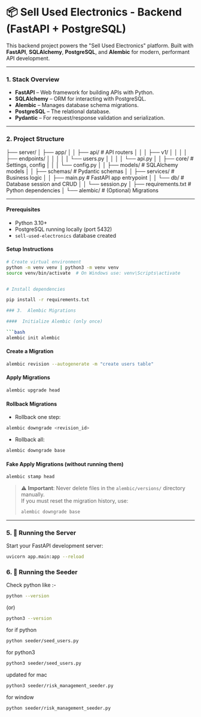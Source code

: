 # 📦 Sell Used Electronics - Backend (FastAPI + PostgreSQL)

This backend project powers the "Sell Used Electronics" platform. Built with **FastAPI**, **SQLAlchemy**, **PostgreSQL**, and **Alembic** for modern, performant API development.

---


### 1.  Stack Overview
- **FastAPI** – Web framework for building APIs with Python.
- **SQLAlchemy** – ORM for interacting with PostgreSQL.
- **Alembic** – Manages database schema migrations.
- **PostgreSQL** – The relational database.
- **Pydantic** – For request/response validation and serialization.

---

### 2.  Project Structure

├── server/
│   ├── app/
│   │   ├── api/               # API routers
│   │   │   ├── v1/
│   │   │   │   ├── endpoints/
│   │   │   │   │   └── users.py
│   │   │   │   └── api.py
│   │   ├── core/              # Settings, config
│   │   │   └── config.py
│   │   ├── models/            # SQLAlchemy models
│   │   ├── schemas/           # Pydantic schemas
│   │   ├── services/          # Business logic
│   │   ├── main.py            # FastAPI app entrypoint
│   │   └── db/                # Database session and CRUD
│   │       └── session.py
│   ├── requirements.txt       # Python dependencies
│   └── alembic/               # (Optional) Migrations


---


####  Prerequisites
- Python 3.10+
- PostgreSQL running locally (port 5432)
- `sell-used-electronics` database created

####  Setup Instructions

```bash
# Create virtual environment
python -m venv venv | python3 -m venv venv
source venv/bin/activate  # On Windows use: venv\Scripts\activate


# Install dependencies

pip install -r requirements.txt

### 3.  Alembic Migrations

####  Initialize Alembic (only once)

```bash
alembic init alembic
```

####  Create a Migration

```bash
alembic revision --autogenerate -m "create users table"
```

####  Apply Migrations

```bash
alembic upgrade head
```

#### Rollback Migrations

- Rollback one step:

```bash
alembic downgrade <revision_id>
```

- Rollback all:

```bash
alembic downgrade base
```

####  Fake Apply Migrations (without running them)

```bash
alembic stamp head
```

> ⚠️ **Important**: Never delete files in the `alembic/versions/` directory manually.  
> If you must reset the migration history, use:
>
> ```bash
> alembic downgrade base
> ```

---

### 5. 🚀 Running the Server

Start your FastAPI development server:

```bash
uvicorn app.main:app --reload
```

### 6. 🚀 Running the Seeder

Check python 
like :- 
```bash
python --version 
```
(or)
```bash
python3 --version
```
for if python 
```bash
python seeder/seed_users.py
```
for python3 
```bash
python3 seeder/seed_users.py
```

updated 
for mac 
```bash
python3 seeder/risk_management_seeder.py
```

for window
```bash
python seeder/risk_management_seeder.py
```